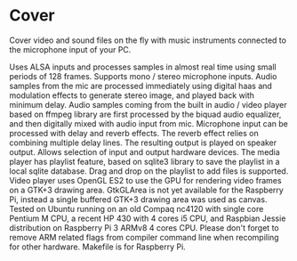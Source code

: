 # Cover
Cover video and sound files on the fly with music instruments connected to the microphone input of your PC.

Uses ALSA inputs and processes samples in almost real time using small periods of 128 frames. Supports mono / stereo microphone inputs. Audio samples from the mic are processed immediately using digital haas and modulation effects to generate stereo image, and played back with minimum delay. Audio samples coming from the built in audio / video player based on ffmpeg library are first processed by the biquad audio equalizer, and then digitally mixed with audio input from mic. Microphone input can be processed with delay and reverb effects. The reverb effect relies on combining multiple delay lines.
The resulting output is played on speaker output. Allows selection of input and output hardware devices.
The media player has playlist feature, based on sqlite3 library to save the playlist in a local sqlite database. Drag and drop on the playlist to add files is supported.
Video player uses OpenGL ES2 to use the GPU for rendering video frames on a GTK+3 drawing area. GtkGLArea is not yet available for the Raspberry Pi, instead a single buffered GTK+3 drawing area was used as canvas.
Tested on Ubuntu running on an old Compaq nc4120 with single core Pentium M CPU, a recent HP 430 with 4 cores i5 CPU, and Raspbian Jessie distribution on Raspberry Pi 3 ARMv8 4 cores CPU.
Please don't forget to remove ARM related flags from compiler command line when recompiling for other hardware. Makefile is for Raspberry Pi.
